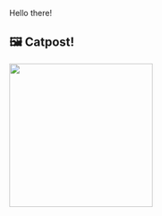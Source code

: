 Hello there!



## 🖼️ Catpost!

<sub>
    <img src="https://cdn2.thecatapi.com/images/9XFpC6FUz.jpg" height="256">
</sub>

